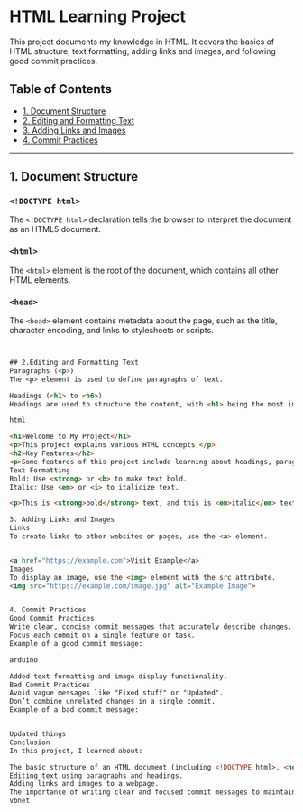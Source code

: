 # HTML Learning Project

This project documents my knowledge in HTML. It covers the basics of HTML structure, text formatting, adding links and images, and following good commit practices.

## Table of Contents
- [1. Document Structure](#1-document-structure)
- [2. Editing and Formatting Text](#2-editing-and-formatting-text)
- [3. Adding Links and Images](#3-adding-links-and-images)
- [4. Commit Practices](#4-commit-practices)

---

## 1. Document Structure

### `<!DOCTYPE html>`
The `<!DOCTYPE html>` declaration tells the browser to interpret the document as an HTML5 document.

### `<html>`
The `<html>` element is the root of the document, which contains all other HTML elements.

### `<head>`
The `<head>` element contains metadata about the page, such as the title, character encoding, and links to stylesheets or scripts.

```html


## 2.Editing and Formatting Text
Paragraphs (<p>)
The <p> element is used to define paragraphs of text.

Headings (<h1> to <h6>)
Headings are used to structure the content, with <h1> being the most important (main heading) and <h6> being the least.

html

<h1>Welcome to My Project</h1>
<p>This project explains various HTML concepts.</p>
<h2>Key Features</h2>
<p>Some features of this project include learning about headings, paragraphs, links, and images.</p>
Text Formatting
Bold: Use <strong> or <b> to make text bold.
Italic: Use <em> or <i> to italicize text.

<p>This is <strong>bold</strong> text, and this is <em>italic</em> text.</p>

3. Adding Links and Images
Links
To create links to other websites or pages, use the <a> element.


<a href="https://example.com">Visit Example</a>
Images
To display an image, use the <img> element with the src attribute.
<img src="https://example.com/image.jpg" alt="Example Image">


4. Commit Practices
Good Commit Practices
Write clear, concise commit messages that accurately describe changes.
Focus each commit on a single feature or task.
Example of a good commit message:

arduino

Added text formatting and image display functionality.
Bad Commit Practices
Avoid vague messages like "Fixed stuff" or "Updated".
Don’t combine unrelated changes in a single commit.
Example of a bad commit message:


Updated things
Conclusion
In this project, I learned about:

The basic structure of an HTML document (including <!DOCTYPE html>, <head>, and <body>).
Editing text using paragraphs and headings.
Adding links and images to a webpage.
The importance of writing clear and focused commit messages to maintain a clean project history.
vbnet








